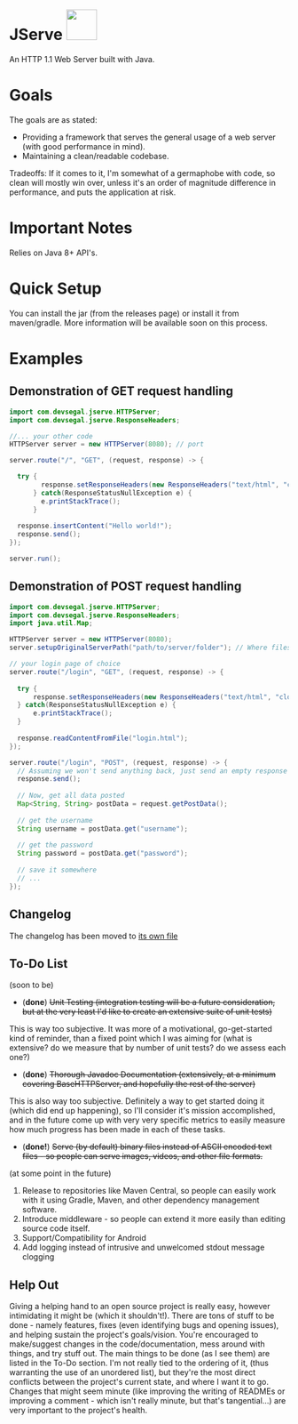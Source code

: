 # JServe <img src="https://i.ibb.co/3RKzGsw/Adobe-Stock-389747989.jpg" height="55" />

An HTTP 1.1 Web Server built with Java. 

# Goals
The goals are as stated: 
- Providing a framework that serves the general usage of a web server (with good performance in mind).
- Maintaining a clean/readable codebase. 

Tradeoffs: If it comes to it, I'm somewhat of a germaphobe with code, so clean will mostly win over, unless it's an order of magnitude difference in performance, and puts the application at risk.    

# Important Notes
Relies on Java 8+ API's.

# Quick Setup
You can install the jar (from the releases page) or install it from maven/gradle.
More information will be available soon on this process. 

# Examples 
## Demonstration of GET request handling
```java
import com.devsegal.jserve.HTTPServer;
import com.devsegal.jserve.ResponseHeaders;

//... your other code
HTTPServer server = new HTTPServer(8080); // port

server.route("/", "GET", (request, response) -> {

  try {
        response.setResponseHeaders(new ResponseHeaders("text/html", "close"));
      } catch(ResponseStatusNullException e) {
        e.printStackTrace();
      } 
      
  response.insertContent("Hello world!");
  response.send();
});

server.run(); 
```

## Demonstration of POST request handling
```java
import com.devsegal.jserve.HTTPServer;
import com.devsegal.jserve.ResponseHeaders;
import java.util.Map;

HTTPServer server = new HTTPServer(8080);
server.setupOriginalServerPath("path/to/server/folder"); // Where files are read from (excluding the public assets folder)

// your login page of choice
server.route("/login", "GET", (request, response) -> {
  
  try {
      response.setResponseHeaders(new ResponseHeaders("text/html", "close"); 
  } catch(ResponseStatusNullException e) {
      e.printStackTrace();
  } 
  
  response.readContentFromFile("login.html");
});

server.route("/login", "POST", (request, response) -> {
  // Assuming we won't send anything back, just send an empty response 
  response.send();
  
  // Now, get all data posted 
  Map<String, String> postData = request.getPostData(); 
  
  // get the username 
  String username = postData.get("username");
  
  // get the password
  String password = postData.get("password");
  
  // save it somewhere
  // ...
});
```

## Changelog
The changelog has been moved to [its own file](https://github.com/dev-segal/JServe/blob/master/changelog.md)

## To-Do List
(soon to be) 
- (**done**) <s>Unit Testing (integration testing will be a future consideration, but at the very least I'd like to create an extensive suite of unit tests)</s>

This is way too subjective. It was more of a motivational, go-get-started kind of reminder, than a fixed point which I was aiming for (what is extensive? do we measure that by number of unit tests? do we assess each one?) 

- (**done**) <s> Thorough Javadoc Documentation (extensively, at a minimum covering BaseHTTPServer, and hopefully the rest of the server) </s> 

This is also way too subjective. Definitely a way to get started doing it (which did end up happening), so I'll consider it's mission accomplished, and in the future come up with very very specific metrics to easily measure how much progress has been made in each of these tasks. 

- (**done!**) <s>Serve (by default) binary files instead of ASCII encoded text files - so people can serve images, videos, and other file formats.</s>

(at some point in the future) 
1. Release to repositories like Maven Central, so people can easily work with it using Gradle, Maven, and other dependency management software.
2. Introduce middleware - so people can extend it more easily than editing source code itself. 
3. Support/Compatibility for Android 
4. Add logging instead of intrusive and unwelcomed stdout message clogging 

## Help Out
Giving a helping hand to an open source project is really easy, however intimidating it might be (which it shouldn't!). There are tons of stuff to be done - namely features, fixes (even identifying bugs and opening issues), and helping sustain the project's goals/vision. You're encouraged to make/suggest changes in the code/documentation, mess around with things, and try stuff out. The main things to be done (as I see them) are listed in the To-Do section. I'm not really tied to the ordering of it, (thus warranting the use of an unordered list), but they're the most direct conflicts between the project's current state, and where I want it to go. Changes that might seem minute (like improving the writing of READMEs or improving a comment - which isn't really minute, but that's tangential...) are very important to the project's health.
